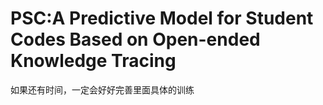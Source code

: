 # PSC:A Predictive Model for Student Codes Based on Open-ended Knowledge Tracing

如果还有时间，一定会好好完善里面具体的训练